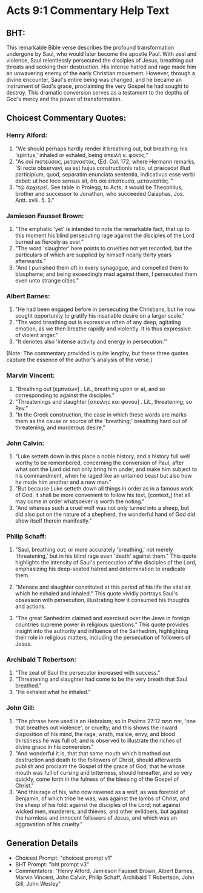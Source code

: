 # Acts 9:1 Commentary Help Text

## BHT:
This remarkable Bible verse describes the profound transformation undergone by Saul, who would later become the apostle Paul. With zeal and violence, Saul relentlessly persecuted the disciples of Jesus, breathing out threats and seeking their destruction. His intense hatred and rage made him an unwavering enemy of the early Christian movement. However, through a divine encounter, Saul's entire being was changed, and he became an instrument of God's grace, proclaiming the very Gospel he had sought to destroy. This dramatic conversion serves as a testament to the depths of God's mercy and the power of transformation.

## Choicest Commentary Quotes:
### Henry Alford:
1. "We should perhaps hardly render it breathing out, but breathing; his 'spiritus,' inhaled or exhaled, being ἀπειλὴ κ. φόνος." 
2. "As σοὶ πιστεύσας, μεταναστάς, Œd. Col. 172, where Hermann remarks, 'Si recte observavi, ea est hujus constructionis ratio, ut præcedat illud participium, quod, separatim enunciata sententia, indicativus esse verbi debet: ut hoc loco sensus sit, ὅτι σοὶ ἐπίστευσα, μεταναστάς.'" 
3. "τῷ ἀρχιερεῖ. See table in Prolegg, to Acts; it would be Theophilus, brother and successor to Jonathan, who succeeded Caiaphas, Jos. Antt. xviii. 5. 3."

### Jamieson Fausset Brown:
1. "The emphatic 'yet' is intended to note the remarkable fact, that up to this moment his blind persecuting rage against the disciples of the Lord burned as fiercely as ever."
2. "The word 'slaughter' here points to cruelties not yet recorded, but the particulars of which are supplied by himself nearly thirty years afterwards."
3. "And I punished them oft in every synagogue, and compelled them to blaspheme; and being exceedingly mad against them, I persecuted them even unto strange cities."

### Albert Barnes:
1. "He had been engaged before in persecuting the Christians, but he now sought opportunity to gratify his insatiable desire on a larger scale."
2. "The word breathing out is expressive often of any deep, agitating emotion, as we then breathe rapidly and violently. It is thus expressive of violent anger."
3. "It denotes also 'intense activity and energy in persecution.'"

(Note: The commentary provided is quite lengthy, but these three quotes capture the essence of the author's analysis of the verse.)

### Marvin Vincent:
1. "Breathing out [εμπνεων] . Lit., breathing upon or at, and so corresponding to against the disciples."
2. "Threatenings and slaughter [απειλης και φονου] . Lit., threatening; so Rev."
3. "In the Greek construction, the case in which these words are marks them as the cause or source of the 'breathing;' breathing hard out of threatening, and murderous desire."

### John Calvin:
1. "Luke setteth down in this place a noble history, and a history full well worthy to be remembered, concerning the conversion of Paul; after what sort the Lord did not only bring him under, and make him subject to his commandment, when he raged like an untamed beast but also how he made him another and a new man."
2. "But because Luke setteth down all things in order as in a famous work of God, it shall be more convenient to follow his text, [context,] that all may come in order whatsoever is worth the noting."
3. "And whereas such a cruel wolf was not only turned into a sheep, but did also put on the nature of a shepherd, the wonderful hand of God did show itself therein manifestly."

### Philip Schaff:
1. "Saul, breathing out; or more accurately 'breathing,' not merely 'threatening,' but in his blind rage even 'death' against them." This quote highlights the intensity of Saul's persecution of the disciples of the Lord, emphasizing his deep-seated hatred and determination to eradicate them.

2. "Menace and slaughter constituted at this period of his life the vital air which he exhaled and inhaled." This quote vividly portrays Saul's obsession with persecution, illustrating how it consumed his thoughts and actions.

3. "The great Sanhedrim claimed and exercised over the Jews in foreign countries supreme power in religious questions." This quote provides insight into the authority and influence of the Sanhedrim, highlighting their role in religious matters, including the persecution of followers of Jesus.

### Archibald T Robertson:
1. "The zeal of Saul the persecutor increased with success."
2. "Threatening and slaughter had come to be the very breath that Saul breathed."
3. "He exhaled what he inhaled."

### John Gill:
1. "The phrase here used is an Hebraism; so in Psalms 27:12 יפח חמס, 'one that breathes out violence', or cruelty; and this shows the inward disposition of his mind, the rage, wrath, malice, envy, and blood thirstiness he was full of; and is observed to illustrate the riches of divine grace in his conversion."
2. "And wonderful it is, that that same mouth which breathed out destruction and death to the followers of Christ, should afterwards publish and proclaim the Gospel of the grace of God; that he whose mouth was full of cursing and bitterness, should hereafter, and so very quickly, come forth in the fulness of the blessing of the Gospel of Christ."
3. "And this rage of his, who now ravened as a wolf, as was foretold of Benjamin, of which tribe he was, was against the lambs of Christ, and the sheep of his fold: against the disciples of the Lord; not against wicked men, murderers, and thieves, and other evildoers, but against the harmless and innocent followers of Jesus, and which was an aggravation of his cruelty."


## Generation Details
- Choicest Prompt: "choicest prompt v1"
- BHT Prompt: "bht prompt v3"
- Commentators: "Henry Alford, Jamieson Fausset Brown, Albert Barnes, Marvin Vincent, John Calvin, Philip Schaff, Archibald T Robertson, John Gill, John Wesley"

